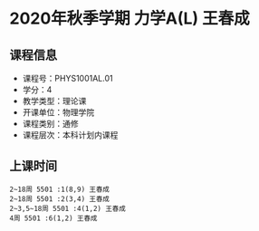 # 2020年秋季学期 力学A(L) 王春成






## 课程信息

- 课程号：PHYS1001AL.01
- 学分：4
- 教学类型：理论课
- 开课单位：物理学院
- 课程类别：通修
- 课程层次：本科计划内课程

## 上课时间

```
2~18周 5501 :1(8,9) 王春成
2~18周 5501 :2(3,4) 王春成
2~3,5~18周 5501 :4(1,2) 王春成
4周 5501 :6(1,2) 王春成
```

